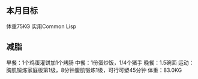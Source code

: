 ## 本月目标 ##
体重75KG
实用Common Lisp
## 减脂 ##
早餐：1个鸡蛋灌饼加1个烤肠
中餐：1份蛋炒饭，1/4个猪手
晚餐：1.5碗面
运动：胸肌锻炼家庭版第1级，8分钟腹肌锻炼1级，可行可塑45分钟
体重：83.0KG

